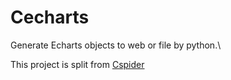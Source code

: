 # Cecharts
Generate Echarts objects to web or file by python.\

This project is split from [Cspider](https://github.com/Cichar/CSpider) 
